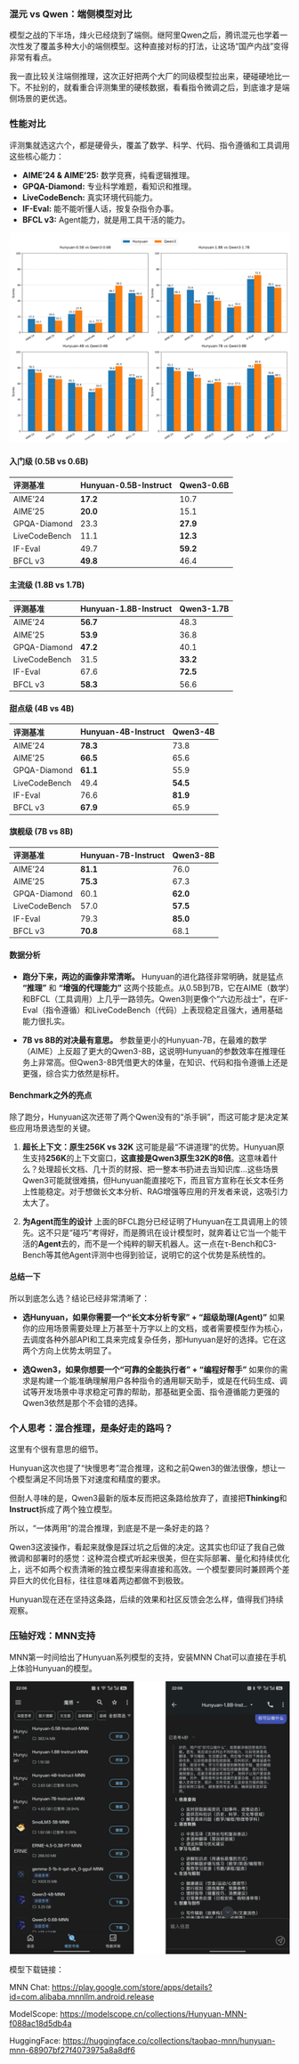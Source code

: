 ### 混元 vs Qwen：端侧模型对比

模型之战的下半场，烽火已经烧到了端侧。继阿里Qwen之后，腾讯混元也学着一次性发了覆盖多种大小的端侧模型。这种直接对标的打法，让这场“国产内战”变得非常有看点。

我一直比较关注端侧推理，这次正好把两个大厂的同级模型拉出来，硬碰硬地比一下。不扯别的，就看重合评测集里的硬核数据，看看指令微调之后，到底谁才是端侧场景的更优选。

### **性能对比**

评测集就选这六个，都是硬骨头，覆盖了数学、科学、代码、指令遵循和工具调用这些核心能力：
*   **AIME’24 & AIME’25:** 数学竞赛，纯看逻辑推理。
*   **GPQA-Diamond:** 专业科学难题，看知识和推理。
*   **LiveCodeBench:** 真实环境代码能力。
*   **IF-Eval:** 能不能听懂人话，按复杂指令办事。
*   **BFCL v3:** Agent能力，就是用工具干活的能力。

![](./hunyuan_vs_qwen3_comparison.png)

#### **入门级 (0.5B vs 0.6B)**

| **评测基准** | **Hunyuan-0.5B-Instruct** | **Qwen3-0.6B** |
| :--- | :--- | :--- |
| AIME’24 | **17.2** | 10.7 |
| AIME’25 | **20.0** | 15.1 |
| GPQA-Diamond | 23.3 | **27.9** |
| LiveCodeBench | 11.1 | **12.3** |
| IF-Eval | 49.7 | **59.2** |
| BFCL v3 | **49.8** | 46.4 |

#### **主流级 (1.8B vs 1.7B)**

| **评测基准** | **Hunyuan-1.8B-Instruct** | **Qwen3-1.7B** |
| :--- | :--- | :--- |
| AIME’24 | **56.7** | 48.3 |
| AIME’25 | **53.9** | 36.8 |
| GPQA-Diamond | **47.2** | 40.1 |
| LiveCodeBench | 31.5 | **33.2** |
| IF-Eval | 67.6 | **72.5** |
| BFCL v3 | **58.3** | 56.6 |

#### **甜点级 (4B vs 4B)**

| **评测基准** | **Hunyuan-4B-Instruct** | **Qwen3-4B** |
| :--- | :--- | :--- |
| AIME’24 | **78.3** | 73.8 |
| AIME’25 | **66.5** | 65.6 |
| GPQA-Diamond | **61.1** | 55.9 |
| LiveCodeBench | 49.4 | **54.5** |
| IF-Eval | 76.6 | **81.9** |
| BFCL v3 | **67.9** | 65.9 |

#### **旗舰级 (7B vs 8B)**

| **评测基准** | **Hunyuan-7B-Instruct** | **Qwen3-8B** |
| :--- | :--- | :--- |
| AIME’24 | **81.1** | 76.0 |
| AIME’25 | **75.3** | 67.3 |
| GPQA-Diamond | 60.1 | **62.0** |
| LiveCodeBench | 57.0 | **57.5** |
| IF-Eval | 79.3 | **85.0** |
| BFCL v3 | **70.8** | 68.1 |


#### **数据分析**

*   **跑分下来，两边的画像非常清晰。** Hunyuan的进化路径非常明确，就是猛点 **“推理”** 和 **“增强的代理能力”** 这两个技能点。从0.5B到7B，它在AIME（数学）和BFCL（工具调用）上几乎一路领先。Qwen3则更像个“六边形战士”，在IF-Eval（指令遵循）和LiveCodeBench（代码）上表现稳定且强大，通用基础能力很扎实。

*   **7B vs 8B的对决最有意思。** 参数量更小的Hunyuan-7B，在最难的数学（AIME）上反超了更大的Qwen3-8B，这说明Hunyuan的参数效率在推理任务上非常高。但Qwen3-8B凭借更大的体量，在知识、代码和指令遵循上还是更强，综合实力依然是标杆。

#### **Benchmark之外的亮点**

除了跑分，Hunyuan这次还带了两个Qwen没有的“杀手锏”，而这可能才是决定某些应用场景选型的关键。

1.  **超长上下文：原生256K vs 32K**
    这可能是最“不讲道理”的优势。Hunyuan原生支持**256K**的上下文窗口，**这直接是Qwen3原生32K的8倍**。这意味着什么？处理超长文档、几十页的财报、把一整本书扔进去当知识库...这些场景Qwen3可能就很难搞，但Hunyuan能直接吃下，而且官方宣称在长文本任务上性能稳定。对于想做长文本分析、RAG增强等应用的开发者来说，这吸引力太大了。

2.  **为Agent而生的设计**
    上面的BFCL跑分已经证明了Hunyuan在工具调用上的领先。这不只是“碰巧”考得好，而是腾讯在设计模型时，就奔着让它当一个能干活的**Agent**去的，而不是一个纯粹的聊天机器人。这一点在τ-Bench和C3-Bench等其他Agent评测中也得到验证，说明它的这个优势是系统性的。

#### **总结一下**

所以到底怎么选？结论已经非常清晰了：

*   **选Hunyuan，如果你需要一个“长文本分析专家” + “超级助理(Agent)”**
    如果你的应用场景需要处理上万甚至十万字以上的文档，或者需要模型作为核心，去调度各种外部API和工具来完成复杂任务，那Hunyuan是好的选择。它在这两个方向上优势太明显了。

*   **选Qwen3，如果你想要一个“可靠的全能执行者” + “编程好帮手”**
    如果你的需求是构建一个能准确理解用户各种指令的通用聊天助手，或是在代码生成、调试等开发场景中寻求稳定可靠的帮助，那基础更全面、指令遵循能力更强的Qwen3依然是那个不会错的选择。

### **个人思考：混合推理，是条好走的路吗？**

这里有个很有意思的细节。

Hunyuan这次也提了“快慢思考”混合推理，这和之前Qwen3的做法很像，想让一个模型满足不同场景下对速度和精度的要求。

但耐人寻味的是，Qwen3最新的版本反而把这条路给放弃了，直接把**Thinking**和**Instruct**拆成了两个独立模型。

所以，“一体两用”的混合推理，到底是不是一条好走的路？

Qwen3这波操作，看起来就像是踩过坑之后做的决定。这其实也印证了我自己做微调和部署时的感觉：这种混合模式听起来很美，但在实际部署、量化和持续优化上，远不如两个权责清晰的独立模型来得直接和高效。一个模型要同时兼顾两个差异巨大的优化目标，往往意味着两边都做不到极致。

Hunyuan现在还在坚持这条路，后续的效果和社区反馈会怎么样，值得我们持续观察。

### 压轴好戏：MNN支持
MNN第一时间给出了Hunyuan系列模型的支持，安装MNN Chat可以直接在手机上体验Hunyuan的模型。

![](./mnnchat.png)

模型下载链接：

MNN Chat: https://play.google.com/store/apps/details?id=com.alibaba.mnnllm.android.release

ModelScope: https://modelscope.cn/collections/Hunyuan-MNN-f088ac18d5db4a

HuggingFace: https://huggingface.co/collections/taobao-mnn/hunyuan-mnn-68907bf27f4073975a8a8df6
